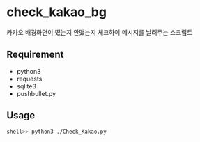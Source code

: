# check_kakao_bg
카카오 배경화면이 떴는지 안떴는지 체크하여 메시지를 날려주는 스크립트

## Requirement
* python3
* requests
* sqlite3
* pushbullet.py

## Usage 
``` bash
shell>> python3 ./Check_Kakao.py
```
